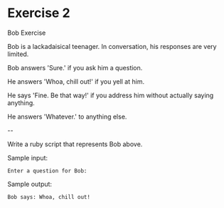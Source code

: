 # Exercise 2

Bob Exercise

Bob is a lackadaisical teenager. In conversation, his responses are very limited.

Bob answers 'Sure.' if you ask him a question.

He answers 'Whoa, chill out!' if you yell at him.

He says 'Fine. Be that way!' if you address him without actually saying anything.

He answers 'Whatever.' to anything else.

--

Write a ruby script that represents Bob above.

Sample input:

`Enter a question for Bob: `

Sample output:

`Bob says: Whoa, chill out!`

